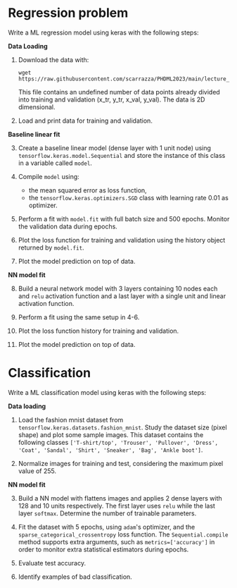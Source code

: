 # Regression problem

Write a ML regression model using keras with the following steps:

**Data Loading**

1. Download the data with:
    ```
    wget https://raw.githubusercontent.com/scarrazza/PHDML2023/main/lecture_2/data.dat
    ```
    This file contains an undefined number of data points already divided into training and validation (x_tr, y_tr, x_val, y_val). The data is 2D dimensional.

2. Load and print data for training and validation.

**Baseline linear fit**

3. Create a baseline linear model (dense layer with 1 unit node) using `tensorflow.keras.model.Sequential` and store the instance of this class in a variable called `model`.

4. Compile `model` using:
    - the mean squared error as loss function,
    - the `tensorflow.keras.optimizers.SGD` class with learning rate 0.01 as optimizer.

5. Perform a fit with `model.fit` with full batch size and 500 epochs. Monitor the validation data during epochs.

6. Plot the loss function for training and validation using the history object returned by `model.fit`.

7. Plot the model prediction on top of data.

**NN model fit**

8. Build a neural network model with 3 layers containing 10 nodes each and `relu` activation function and a last layer with a single unit and linear activation function.

9. Perform a fit using the same setup in 4-6.

10. Plot the loss function history for training and validation.

11. Plot the model prediction on top of data.

# Classification

Write a ML classification model using keras with the following steps:

**Data loading**

1. Load the fashion mnist dataset from `tensorflow.keras.datasets.fashion_mnist`. Study the dataset size (pixel shape) and plot some sample images. This dataset contains the following classes `['T-shirt/top', 'Trouser', 'Pullover', 'Dress', 'Coat', 'Sandal', 'Shirt', 'Sneaker', 'Bag', 'Ankle boot']`.

2. Normalize images for training and test, considering the maximum pixel value of 255.

**NN model fit**

3. Build a NN model with flattens images and applies 2 dense layers with 128 and 10 units respectively. The first layer uses `relu` while the last layer `softmax`. Determine the number of trainable parameters.

4. Fit the dataset with 5 epochs, using `adam`'s optimizer, and the `sparse_categorical_crossentropy` loss function. The `Sequential.compile` method supports extra arguments, such as `metrics=['accuracy']` in order to monitor extra statistical estimators during epochs.

5. Evaluate test accuracy.

6. Identify examples of bad classification.
